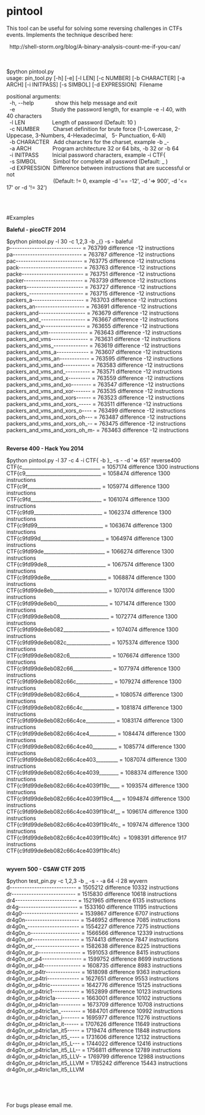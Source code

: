 # pintool

<p>This tool can be useful for solving some reversing challenges in CTFs events. Implements the technique described here:</p>

<p>&nbsp; http://shell-storm.org/blog/A-binary-analysis-count-me-if-you-can/<br />
&nbsp;&nbsp;<br />
&nbsp;&nbsp;<br />

$python pintool.py&nbsp;<br />
usage: pin_tool.py [-h] [-e] [-l LEN] [-c NUMBER] [-b CHARACTER] [-a ARCH]&nbsp;[-i INITPASS] [-s SIMBOL] [-d EXPRESSION]&nbsp; Filename</p>

<p>positional arguments:<br />
&nbsp; -h, --help &nbsp; &nbsp; &nbsp; &nbsp; &nbsp; &nbsp; &nbsp;show this help message and exit<br />
&nbsp; -e &nbsp; &nbsp; &nbsp; &nbsp; &nbsp; &nbsp; &nbsp; &nbsp; &nbsp; &nbsp; &nbsp; &nbsp;Study the password length, for example -e -l 40, with 40&nbsp;characters<br />
&nbsp; -l LEN &nbsp; &nbsp; &nbsp; &nbsp; &nbsp; &nbsp; &nbsp; &nbsp; &nbsp;Length of password (Default: 10 )<br />
&nbsp; -c NUMBER &nbsp; &nbsp; &nbsp; &nbsp; Charset definition for brute force (1-Lowercase, 2-Uppecase,&nbsp;3-Numbers, 4-Hexadecimal, &nbsp;  5-&nbsp;Punctuation, 6-All)<br />
&nbsp; -b CHARACTER &nbsp; Add characters for the charset, example -b _-<br />
&nbsp; -a ARCH &nbsp; &nbsp; &nbsp; &nbsp; &nbsp; &nbsp; &nbsp;Program architecture 32 or 64 bits, -b 32 or -b 64<br />
&nbsp; -i INITPASS &nbsp; &nbsp; &nbsp; &nbsp; Inicial password characters, example -i CTF{<br />
&nbsp; -s SIMBOL &nbsp; &nbsp; &nbsp; &nbsp; &nbsp; Simbol for complete all password (Default: _ )<br />
&nbsp; -d EXPRESSION &nbsp;Difference between instructions that are successful or not<br />
&nbsp; &nbsp; &nbsp; &nbsp; &nbsp; &nbsp; &nbsp; &nbsp; &nbsp; &nbsp; &nbsp; &nbsp; &nbsp; &nbsp; &nbsp; &nbsp;(Default: != 0, example -d &#39;== -12&#39;, -d &#39;=&gt; 900&#39;, -d &#39;&lt;= 17&#39;&nbsp;or -d &#39;!= 32&#39;)<br />
&nbsp;&nbsp;</p>

<p>&nbsp;</p>

#Examples

<p><strong>Baleful - picoCTF 2014</strong></p>

<p>$python pintool.py -l 30 -c 1,2,3 -b _{} -s - baleful<br />
p----------------------------- = 763799 difference -12 instructions<br />
pa---------------------------- = 763787 difference -12 instructions<br />
pac--------------------------- = 763775 difference -12 instructions<br />
pack-------------------------- = 763763 difference -12 instructions<br />
packe------------------------- = 763751 difference -12 instructions<br />
packer------------------------ = 763739 difference -12 instructions<br />
packers----------------------- = 763727 difference -12 instructions<br />
packers_---------------------- = 763715 difference -12 instructions<br />
packers_a--------------------- = 763703 difference -12 instructions<br />
packers_an-------------------- = 763691 difference -12 instructions<br />
packers_and------------------- = 763679 difference -12 instructions<br />
packers_and_------------------ = 763667 difference -12 instructions<br />
packers_and_v----------------- = 763655 difference -12 instructions<br />
packers_and_vm---------------- = 763643 difference -12 instructions<br />
packers_and_vms--------------- = 763631 difference -12 instructions<br />
packers_and_vms_-------------- = 763619 difference -12 instructions<br />
packers_and_vms_a------------- = 763607 difference -12 instructions<br />
packers_and_vms_an------------ = 763595 difference -12 instructions<br />
packers_and_vms_and----------- = 763583 difference -12 instructions<br />
packers_and_vms_and_---------- = 763571 difference -12 instructions<br />
packers_and_vms_and_x--------- = 763559 difference -12 instructions<br />
packers_and_vms_and_xo-------- = 763547 difference -12 instructions<br />
packers_and_vms_and_xor------- = 763535 difference -12 instructions<br />
packers_and_vms_and_xors------ = 763523 difference -12 instructions<br />
packers_and_vms_and_xors_----- = 763511 difference -12 instructions<br />
packers_and_vms_and_xors_o---- = 763499 difference -12 instructions<br />
packers_and_vms_and_xors_oh--- = 763487 difference -12 instructions<br />
packers_and_vms_and_xors_oh_-- = 763475 difference -12 instructions<br />
packers_and_vms_and_xors_oh_m- = 763463 difference -12 instructions</p>

<p><br />
<strong>Reverse 400 - Hack You 2014</strong></p>

<p>$python pintool.py -l 37 -c 4 -i CTF{ -b }_ -s - -d &#39;=&gt; 651&#39; reverse400<br />
CTF{c________________________________ = 1057174 difference 1300 instructions<br />
CTF{c9_______________________________ = 1058474 difference 1300 instructions<br />
CTF{c9f______________________________ = 1059774 difference 1300 instructions<br />
CTF{c9fd_____________________________ = 1061074 difference 1300 instructions<br />
CTF{c9fd9____________________________ = 1062374 difference 1300 instructions<br />
CTF{c9fd99___________________________ = 1063674 difference 1300 instructions<br />
CTF{c9fd99d__________________________ = 1064974 difference 1300 instructions<br />
CTF{c9fd99de_________________________ = 1066274 difference 1300 instructions<br />
CTF{c9fd99de8________________________ = 1067574 difference 1300 instructions<br />
CTF{c9fd99de8e_______________________ = 1068874 difference 1300 instructions<br />
CTF{c9fd99de8eb______________________ = 1070174 difference 1300 instructions<br />
CTF{c9fd99de8eb0_____________________ = 1071474 difference 1300 instructions<br />
CTF{c9fd99de8eb08____________________ = 1072774 difference 1300 instructions<br />
CTF{c9fd99de8eb082___________________ = 1074074 difference 1300 instructions<br />
CTF{c9fd99de8eb082c__________________ = 1075374 difference 1300 instructions<br />
CTF{c9fd99de8eb082c6_________________ = 1076674 difference 1300 instructions<br />
CTF{c9fd99de8eb082c66________________ = 1077974 difference 1300 instructions<br />
CTF{c9fd99de8eb082c66c_______________ = 1079274 difference 1300 instructions<br />
CTF{c9fd99de8eb082c66c4______________ = 1080574 difference 1300 instructions<br />
CTF{c9fd99de8eb082c66c4c_____________ = 1081874 difference 1300 instructions<br />
CTF{c9fd99de8eb082c66c4ce____________ = 1083174 difference 1300 instructions<br />
CTF{c9fd99de8eb082c66c4ce4___________ = 1084474 difference 1300 instructions<br />
CTF{c9fd99de8eb082c66c4ce40__________ = 1085774 difference 1300 instructions<br />
CTF{c9fd99de8eb082c66c4ce403_________ = 1087074 difference 1300 instructions<br />
CTF{c9fd99de8eb082c66c4ce4039________ = 1088374 difference 1300 instructions<br />
CTF{c9fd99de8eb082c66c4ce4039f19c____ = 1093574 difference 1300 instructions<br />
CTF{c9fd99de8eb082c66c4ce4039f19c4___ = 1094874 difference 1300 instructions<br />
CTF{c9fd99de8eb082c66c4ce4039f19c4f__ = 1096174 difference 1300 instructions<br />
CTF{c9fd99de8eb082c66c4ce4039f19c4fc_ = 1097474 difference 1300 instructions<br />
CTF{c9fd99de8eb082c66c4ce4039f19c4fc} &nbsp;= 1098391 difference 917 instructions<br />
CTF{c9fd99de8eb082c66c4ce4039f19c4fc}</p>

<p><br />
<strong>wyvern 500 - CSAW CTF 2015</strong></p>

<p>$python test_pin.py -c 1,2,3 -b _ -s - -a 64 -l 28 wyvern<br />
d--------------------------- = 1505212 difference 10332 instructions<br />
dr-------------------------- = 1515830 difference 10618 instructions<br />
dr4------------------------- = 1521965 difference 6135 instructions<br />
dr4g------------------------ = 1533160 difference 11195 instructions<br />
dr4g0----------------------- = 1539867 difference 6707 instructions<br />
dr4g0n---------------------- = 1546952 difference 7085 instructions<br />
dr4g0n_--------------------- = 1554227 difference 7275 instructions<br />
dr4g0n_o-------------------- = 1566566 difference 12339 instructions<br />
dr4g0n_or------------------- = 1574413 difference 7847 instructions<br />
dr4g0n_or_------------------ = 1582638 difference 8225 instructions<br />
dr4g0n_or_p----------------- = 1591053 difference 8415 instructions<br />
dr4g0n_or_p4---------------- = 1599752 difference 8699 instructions<br />
dr4g0n_or_p4t--------------- = 1608735 difference 8983 instructions<br />
dr4g0n_or_p4tr-------------- = 1618098 difference 9363 instructions<br />
dr4g0n_or_p4tri------------- = 1627651 difference 9553 instructions<br />
dr4g0n_or_p4tric------------ = 1642776 difference 15125 instructions<br />
dr4g0n_or_p4tric1----------- = 1652899 difference 10123 instructions<br />
dr4g0n_or_p4tric1a---------- = 1663001 difference 10102 instructions<br />
dr4g0n_or_p4tric1an--------- = 1673709 difference 10708 instructions<br />
dr4g0n_or_p4tric1an_-------- = 1684701 difference 10992 instructions<br />
dr4g0n_or_p4tric1an_i------- = 1695977 difference 11276 instructions<br />
dr4g0n_or_p4tric1an_it------ = 1707626 difference 11649 instructions<br />
dr4g0n_or_p4tric1an_it5----- = 1719474 difference 11848 instructions<br />
dr4g0n_or_p4tric1an_it5_---- = 1731606 difference 12132 instructions<br />
dr4g0n_or_p4tric1an_it5_L--- = 1744022 difference 12416 instructions<br />
dr4g0n_or_p4tric1an_it5_LL-- = 1756811 difference 12789 instructions<br />
dr4g0n_or_p4tric1an_it5_LLV- = 1769799 difference 12988 instructions<br />
dr4g0n_or_p4tric1an_it5_LLVM = 1785242 difference 15443 instructions<br />
dr4g0n_or_p4tric1an_it5_LLVM</p>

<p>&nbsp;</p>

<p>&nbsp;</p>

<p>For bugs please email me.<br />
&nbsp;</p>

